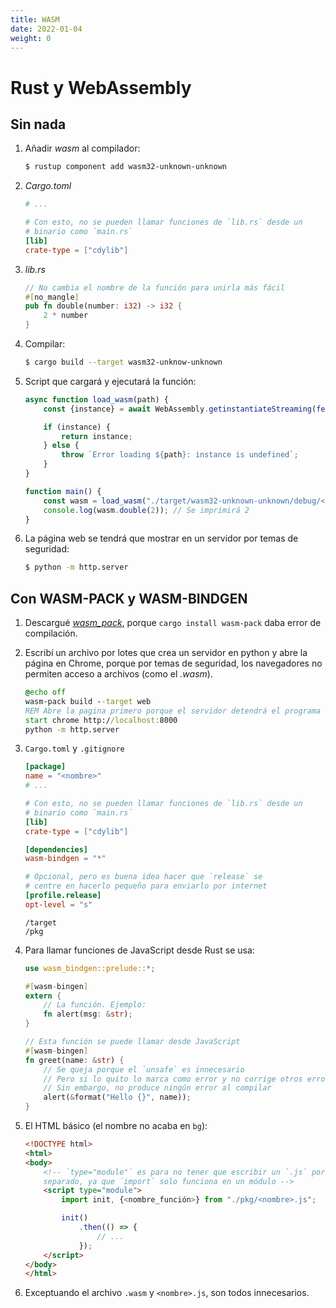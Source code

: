 ```yaml
---
title: WASM
date: 2022-01-04
weight: 0
---
```


# Rust y WebAssembly

## Sin nada
1. Añadir _wasm_ al compilador:

    ```sh
    $ rustup component add wasm32-unknown-unknown
    ```

2. _Cargo.toml_

    ```toml
    # ...

    # Con esto, no se pueden llamar funciones de `lib.rs` desde un
    # binario como `main.rs`
    [lib]
    crate-type = ["cdylib"]
    ```

3. _lib.rs_

    ```rs
    // No cambia el nombre de la función para unirla más fácil
    #[no_mangle]
    pub fn double(number: i32) -> i32 {
        2 * number
    }
    ```

4. Compilar:

    ```sh
    $ cargo build --target wasm32-unknow-unknown
    ```

5. Script que cargará y ejecutará la función:

    ```js
    async function load_wasm(path) {
        const {instance} = await WebAssembly.getinstantiateStreaming(fetch(path));

        if (instance) {
            return instance;
        } else {
            throw `Error loading ${path}: instance is undefined`;
        }
    }

    function main() {
        const wasm = load_wasm("./target/wasm32-unknown-unknown/debug/<nombre>.wasm")
        console.log(wasm.double(2)); // Se imprimirá 2
    }
    ```

6. La página web se tendrá que mostrar en un servidor por temas de seguridad:

    ```sh
    $ python -m http.server
    ```

## Con WASM-PACK y WASM-BINDGEN
1. Descargué [_wasm_pack_](https://rustwasm.github.io/wasm-pack/installer/),
   porque `cargo install wasm-pack` daba error de compilación.

2. Escribí un archivo por lotes que crea un servidor en python y abre la página
   en Chrome, porque por temas de seguridad, los navegadores no permiten acceso
   a archivos (como el _.wasm_).

    ```bat
    @echo off
    wasm-pack build --target web
    REM Abre la pagina primero porque el servidor detendrá el programa
    start chrome http://localhost:8000
    python -m http.server
    ```

3. `Cargo.toml` y `.gitignore`

    ```toml
    [package]
    name = "<nombre>"
    # ...

    # Con esto, no se pueden llamar funciones de `lib.rs` desde un
    # binario como `main.rs`
    [lib]
    crate-type = ["cdylib"]

    [dependencies]
    wasm-bindgen = "*"

    # Opcional, pero es buena idea hacer que `release` se
    # centre en hacerlo pequeño para enviarlo por internet
    [profile.release]
    opt-level = "s"
    ```

    ```gitignore
    /target
    /pkg
    ```

4. Para llamar funciones de JavaScript desde Rust se usa:

    ```rs
    use wasm_bindgen::prelude::*;

    #[wasm-bingen]
    extern {
        // La función. Ejemplo:
        fn alert(msg: &str);
    }

    // Esta función se puede llamar desde JavaScript
    #[wasm-bingen]
    fn greet(name: &str) {
        // Se queja porque el `unsafe` es innecesario
        // Pero si lo quito lo marca como error y no corrige otros errores
        // Sin embargo, no produce ningún error al compilar
        alert(&format("Hello {}", name));
    }
    ```

5. El HTML básico (el nombre no acaba en `bg`):

    ```html
    <!DOCTYPE html>
    <html>
    <body>
        <!-- `type="module"` es para no tener que escribir un `.js` por
        separado, ya que `import` solo funciona en un módulo -->
        <script type="module">
            import init, {<nombre_función>} from "./pkg/<nombre>.js";

            init()
                .then(() => {
                    // ...
                });
        </script>
    </body>
    </html>
    ```

6. Exceptuando el archivo `.wasm` y `<nombre>.js`, son todos innecesarios.
